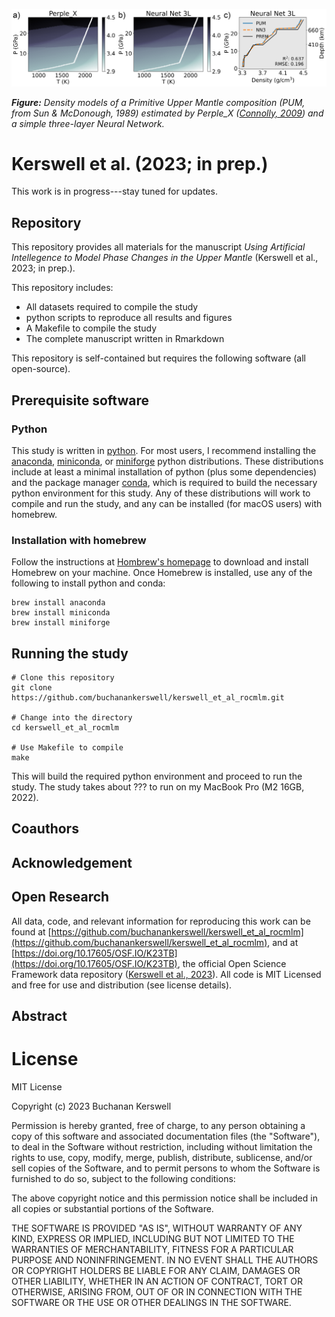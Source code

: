 ![](draft/repo-banner.png)

***Figure:*** *Density models of a Primitive Upper Mantle composition (PUM, from Sun & McDonough, 1989) estimated by Perple_X ([Connolly, 2009](https://agupubs.onlinelibrary.wiley.com/doi/abs/10.1029/2009GC002540)) and a simple three-layer Neural Network.*

# Kerswell et al. (2023; in prep.)

This work is in progress---stay tuned for updates.

## Repository

This repository provides all materials for the manuscript *Using Artificial Intellegence to Model Phase Changes in the Upper Mantle* (Kerswell et al., 2023; in prep.).

This repository includes:

- All datasets required to compile the study
- python scripts to reproduce all results and figures
- A Makefile to compile the study
- The complete manuscript written in Rmarkdown

This repository is self-contained but requires the following software (all open-source).

## Prerequisite software

### Python

This study is written in [python](https://www.python.org). For most users, I recommend installing the [anaconda](https://www.anaconda.com), [miniconda](https://docs.conda.io/en/latest/miniconda.html), or [miniforge](https://github.com/conda-forge/miniforge) python distributions. These distributions include at least a minimal installation of python (plus some dependencies) and the package manager [conda](https://docs.conda.io/en/latest/), which is required to build the necessary python environment for this study. Any of these distributions will work to compile and run the study, and any can be installed (for macOS users) with homebrew.

### Installation with homebrew

Follow the instructions at [Hombrew's homepage](https://brew.sh) to download and install Homebrew on your machine. Once Homebrew is installed, use any of the following to install python and conda:

```
brew install anaconda
brew install miniconda
brew install miniforge
```

## Running the study

```
# Clone this repository
git clone https://github.com/buchanankerswell/kerswell_et_al_rocmlm.git

# Change into the directory
cd kerswell_et_al_rocmlm

# Use Makefile to compile
make
```

This will build the required python environment and proceed to run the study. The study takes about ??? to run on my MacBook Pro (M2 16GB, 2022).

## Coauthors

## Acknowledgement

## Open Research

All data, code, and relevant information for reproducing this work can be found at [https://github.com/buchanankerswell/kerswell_et_al_rocmlm](https://github.com/buchanankerswell/kerswell_et_al_rocmlm), and at [https://doi.org/10.17605/OSF.IO/K23TB](https://doi.org/10.17605/OSF.IO/K23TB), the official Open Science Framework data repository ([Kerswell et al., 2023](https://doi.org/10.17605/OSF.IO/K23TB)). All code is MIT Licensed and free for use and distribution (see license details).

## Abstract

# License

MIT License

Copyright (c) 2023 Buchanan Kerswell

Permission is hereby granted, free of charge, to any person obtaining a copy
of this software and associated documentation files (the "Software"), to deal
in the Software without restriction, including without limitation the rights
to use, copy, modify, merge, publish, distribute, sublicense, and/or sell
copies of the Software, and to permit persons to whom the Software is
furnished to do so, subject to the following conditions:

The above copyright notice and this permission notice shall be included in all
copies or substantial portions of the Software.

THE SOFTWARE IS PROVIDED "AS IS", WITHOUT WARRANTY OF ANY KIND, EXPRESS OR
IMPLIED, INCLUDING BUT NOT LIMITED TO THE WARRANTIES OF MERCHANTABILITY,
FITNESS FOR A PARTICULAR PURPOSE AND NONINFRINGEMENT. IN NO EVENT SHALL THE
AUTHORS OR COPYRIGHT HOLDERS BE LIABLE FOR ANY CLAIM, DAMAGES OR OTHER
LIABILITY, WHETHER IN AN ACTION OF CONTRACT, TORT OR OTHERWISE, ARISING FROM,
OUT OF OR IN CONNECTION WITH THE SOFTWARE OR THE USE OR OTHER DEALINGS IN THE
SOFTWARE.